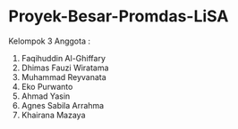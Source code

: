 # Proyek-Besar-Promdas-LiSA

Kelompok 3
Anggota :
1. Faqihuddin Al-Ghiffary
2. Dhimas Fauzi Wiratama
3. Muhammad Reyvanata
4. Eko Purwanto
5. Ahmad Yasin
6. Agnes Sabila Arrahma
7. Khairana Mazaya
